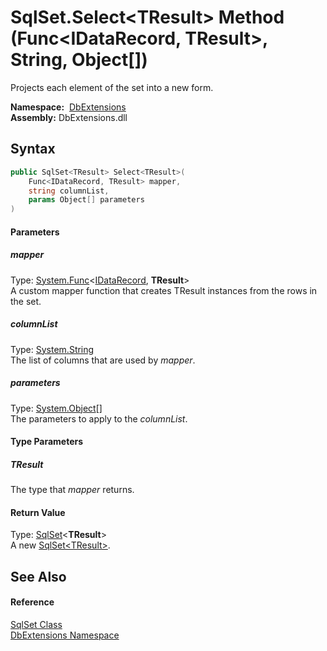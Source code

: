 SqlSet.Select&lt;TResult> Method (Func&lt;IDataRecord, TResult>, String, Object[])
==================================================================================
Projects each element of the set into a new form.

  **Namespace:**  [DbExtensions][1]  
  **Assembly:** DbExtensions.dll

Syntax
------

```csharp
public SqlSet<TResult> Select<TResult>(
	Func<IDataRecord, TResult> mapper,
	string columnList,
	params Object[] parameters
)

```

#### Parameters

##### *mapper*
Type: [System.Func][2]&lt;[IDataRecord][3], **TResult**>  
A custom mapper function that creates TResult instances from the rows in the set.

##### *columnList*
Type: [System.String][4]  
The list of columns that are used by *mapper*.

##### *parameters*
Type: [System.Object][5][]  
The parameters to apply to the *columnList*.

#### Type Parameters

##### *TResult*
The type that *mapper* returns.

#### Return Value
Type: [SqlSet][6]&lt;**TResult**>  
A new [SqlSet&lt;TResult>][6].

See Also
--------

#### Reference
[SqlSet Class][7]  
[DbExtensions Namespace][1]  

[1]: ../README.md
[2]: https://docs.microsoft.com/dotnet/api/system.func-2
[3]: https://docs.microsoft.com/dotnet/api/system.data.idatarecord
[4]: https://docs.microsoft.com/dotnet/api/system.string
[5]: https://docs.microsoft.com/dotnet/api/system.object
[6]: ../SqlSet_1/README.md
[7]: README.md
